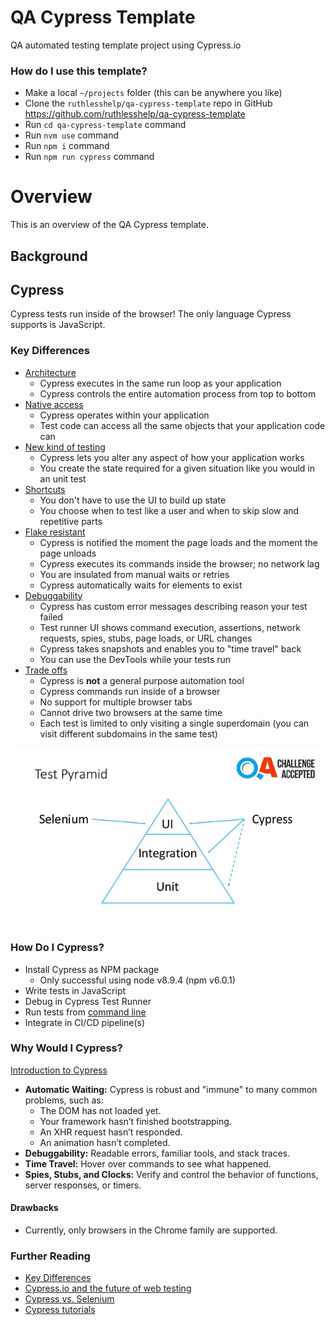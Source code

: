 # QA Cypress Template
QA automated testing template project using Cypress.io

### How do I use this template?

- Make a local `~/projects` folder (this can be anywhere you like)
- Clone the `ruthlesshelp/qa-cypress-template` repo in GitHub https://github.com/ruthlesshelp/qa-cypress-template
- Run `cd qa-cypress-template` command
- Run `nvm use` command
- Run `npm i` command
- Run `npm run cypress` command

# Overview
This is an overview of the QA Cypress template.

## Background

## Cypress

Cypress tests run inside of the browser! The only language Cypress supports is JavaScript.

### Key Differences

- [Architecture](https://docs.cypress.io/guides/overview/key-differences.html#Architecture)
  - Cypress executes in the same run loop as your application
  - Cypress controls the entire automation process from top to bottom
- [Native access](https://docs.cypress.io/guides/overview/key-differences.html#Native-access)
  - Cypress operates within your application
  - Test code can access all the same objects that your application code can
- [New kind of testing](https://docs.cypress.io/guides/overview/key-differences.html#New-kind-of-testing)
  - Cypress lets you alter any aspect of how your application works
  - You create the state required for a given situation like you would in an unit test
- [Shortcuts](https://docs.cypress.io/guides/overview/key-differences.html#Shortcuts)
  - You don't have to use the UI to build up state
  - You choose when to test like a user and when to skip slow and repetitive parts
- [Flake resistant](https://docs.cypress.io/guides/overview/key-differences.html#Flake-resistant)
  - Cypress is notified the moment the page loads and the moment the page unloads
  - Cypress executes its commands inside the browser; no network lag
  - You are insulated from manual waits or retries
  - Cypress automatically waits for elements to exist
- [Debuggability](https://docs.cypress.io/guides/overview/key-differences.html#Debuggability)
  - Cypress has custom error messages describing reason your test failed
  - Test runner UI shows command execution, assertions, network requests, spies, stubs, page loads, or URL changes
  - Cypress takes snapshots and enables you to "time travel" back
  - You can use the DevTools while your tests run
- [Trade offs](https://docs.cypress.io/guides/references/trade-offs.html)
  - Cypress is **not** a general purpose automation tool
  - Cypress commands run inside of a browser
  - No support for multiple browser tabs
  - Cannot drive two browsers at the same time
  - Each test is limited to only visiting a single superdomain (you can visit different subdomains in the same test)

![Test Pyramid](./docs/images/test-pyramid.jpg)

### How Do I Cypress?

- Install Cypress as NPM package
  - Only successful using node v8.9.4 (npm v6.0.1)
- Write tests in JavaScript
- Debug in Cypress Test Runner
- Run tests from [command line](https://docs.cypress.io/guides/guides/command-line.html)
- Integrate in CI/CD pipeline(s)

### Why Would I Cypress?

[Introduction to Cypress](https://docs.cypress.io/guides/core-concepts/introduction-to-cypress.html)

- **Automatic Waiting:** Cypress is robust and "immune" to many common problems, such as:
  - The DOM has not loaded yet.
  - Your framework hasn’t finished bootstrapping.
  - An XHR request hasn’t responded.
  - An animation hasn’t completed.
- **Debuggability:** Readable errors, familiar tools, and stack traces.
- **Time Travel:** Hover over commands to see what happened.
- **Spies, Stubs, and Clocks:** Verify and control the behavior of functions, server responses, or timers.

#### Drawbacks

- Currently, only browsers in the Chrome family are supported.

### Further Reading

- [Key Differences](https://docs.cypress.io/guides/overview/key-differences.html)
- [Cypress.io and the future of web testing](https://automationpanda.com/tag/cypress/)
- [Cypress vs. Selenium](https://automationrhapsody.com/cypress-vs-selenium-end-era/)
- [Cypress tutorials](https://docs.cypress.io/examples/examples/tutorials.html)
